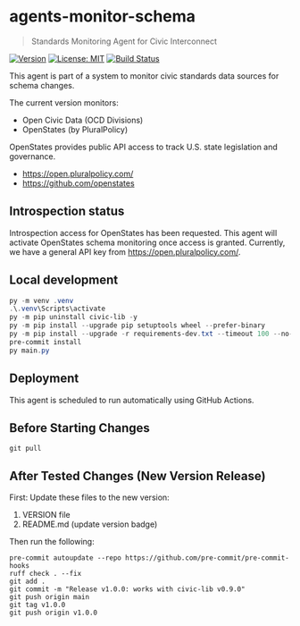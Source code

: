 # agents-monitor-schema

> Standards Monitoring Agent for Civic Interconnect

[![Version](https://img.shields.io/badge/version-v1.0.0-blue)](https://github.com/civic-interconnect/agents-monitor-schema/releases)
[![License: MIT](https://img.shields.io/badge/license-MIT-green.svg)](https://opensource.org/licenses/MIT)
[![Build Status](https://github.com/civic-interconnect/agents-monitor-schema/actions/workflows/agent-runner.yml/badge.svg)](https://github.com/civic-interconnect/agents-monitor-schema/actions)

This agent is part of a system to monitor civic standards data sources for schema changes.

The current version monitors:

- Open Civic Data (OCD Divisions)
- OpenStates (by PluralPolicy)

OpenStates provides public API access to track U.S. state legislation and governance.

- <https://open.pluralpolicy.com/>
- <https://github.com/openstates>

## Introspection status

Introspection access for OpenStates has been requested.
This agent will activate OpenStates schema monitoring once access is granted.
Currently, we have a general API key from <https://open.pluralpolicy.com/>.

## Local development

```powershell
py -m venv .venv
.\.venv\Scripts\activate
py -m pip uninstall civic-lib -y
py -m pip install --upgrade pip setuptools wheel --prefer-binary
py -m pip install --upgrade -r requirements-dev.txt --timeout 100 --no-cache-dir
pre-commit install
py main.py
```

## Deployment

This agent is scheduled to run automatically using GitHub Actions.

## Before Starting Changes

```shell
git pull
```

## After Tested Changes (New Version Release)

First: Update these files to the new version:

1. VERSION file
2. README.md (update version badge)

Then run the following:

```shell
pre-commit autoupdate --repo https://github.com/pre-commit/pre-commit-hooks
ruff check . --fix
git add .
git commit -m "Release v1.0.0: works with civic-lib v0.9.0"
git push origin main
git tag v1.0.0
git push origin v1.0.0
```
